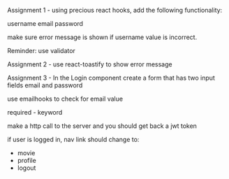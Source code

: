 Assignment 1 - using precious react hooks, add the following functionality:

username
email
password

make sure error message is shown if username value is incorrect.

Reminder: use validator

Assignment 2 - use react-toastify to show error message

Assignment 3 - In the Login component create a form that has two input fields email and password

use emailhooks to check for email value

required - keyword

make a http call to the server and you should get back a jwt token

if user is logged in, nav link should change to:
- movie
- profile
- logout